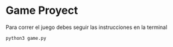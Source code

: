 # Game Proyect 

Para correr el juego debes seguir las instrucciones en la terminal

```sh
python3 game.py
```